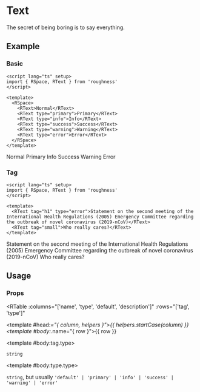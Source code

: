 <script lang="ts" setup>
import { RDetails, RSpace, RTable, RText } from 'roughness'
</script>

# Text

The secret of being boring is to say everything.

## Example

### Basic

<RDetails>
  <template #summary>Show Code</template>

```vue
<script lang="ts" setup>
import { RSpace, RText } from 'roughness'
</script>

<template>
  <RSpace>
    <RText>Normal</RText>
    <RText type="primary">Primary</RText>
    <RText type="info">Info</RText>
    <RText type="success">Success</RText>
    <RText type="warning">Warning</RText>
    <RText type="error">Error</RText>
  </RSpace>
</template>
```

</RDetails>

<RSpace>
  <RText>Normal</RText>
  <RText type="primary">Primary</RText>
  <RText type="info">Info</RText>
  <RText type="success">Success</RText>
  <RText type="warning">Warning</RText>
  <RText type="error">Error</RText>
</RSpace>

### Tag

<RDetails>
  <template #summary>Show Code</template>

```vue
<script lang="ts" setup>
import { RSpace, RText } from 'roughness'
</script>

<template>
  <RText tag="h1" type="error">Statement on the second meeting of the International Health Regulations (2005) Emergency Committee regarding the outbreak of novel coronavirus (2019-nCoV)</RText>
  <RText tag="small">Who really cares?</RText>
</template>
```

</RDetails>

<RSpace>
  <RText tag="h1" type="error">Statement on the second meeting of the International Health Regulations (2005) Emergency Committee regarding the outbreak of novel coronavirus (2019-nCoV)</RText>
  <RText tag="small">Who really cares?</RText>
</RSpace>

## Usage

### Props

<RTable
  :columns="['name', 'type', 'default', 'description']"
  :rows="['tag', 'type']"
>
  <template #head:*="{ column, helpers }">{{ helpers.startCase(column) }}</template>
  <template #body:*.name="{ row }">{{ row }}</template>

  <template #body:tag.type>

  `string`

  </template>
  <template #body:tag.default>

  `'span'`

  </template>
  <template #body:tag.description>
    HTML tag for rendering the text.
  </template>

  <template #body:type.type>

  `string`, but usually `'default' | 'primary' | 'info' | 'success' | 'warning' | 'error'`

  </template>
  <template #body:type.default>

  `'default'`

  </template>
  <template #body:type.description>
    Text style type.
  </template>
</RTable>

